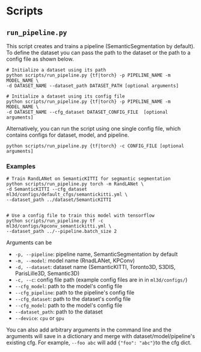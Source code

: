 # Scripts

## `run_pipeline.py`

This script creates and trains a pipeline (SemanticSegmentation by default).
To define the dataset you can pass the path to the dataset or the path to a
config file as shown below.
```shell
# Initialize a dataset using its path
python scripts/run_pipeline.py {tf|torch} -p PIPELINE_NAME -m MODEL_NAME \
-d DATASET_NAME --dataset_path DATASET_PATH [optional arguments]

# Initialize a dataset using its config file
python scripts/run_pipeline.py {tf|torch} -p PIPELINE_NAME -m MODEL_NAME \
-d DATASET_NAME --cfg_dataset DATASET_CONFIG_FILE  [optional arguments]
```

Alternatively, you can run the script using one single config file, which 
contains configs for dataset, model, and pipeline.
```shell
python scripts/run_pipeline.py {tf|torch} -c CONFIG_FILE [optional arguments]
```

### Examples
```shell
# Train RandLANet on SemanticKITTI for segmantic segmentation 
python scripts/run_pipeline.py torch -m RandLANet \
-d SemanticKITTI --cfg_dataset ml3d/configs/default_cfgs/semantickitti.yml \
--dataset_path ../dataset/SemanticKITTI 


# Use a config file to train this model with tensorflow
python scripts/run_pipeline.py tf -c ml3d/configs/kpconv_semantickitti.yml \
--dataset_path ../--pipeline.batch_size 2
```
Arguments can be
- `-p, --pipeline`: pipeline name, SemanticSegmentation by default
- `-m, --model`: model name (RnadLANet, KPConv)
- `-d, --dataset`: dataset name (SemanticKITTI, Toronto3D, S3DIS, ParisLille3D, Semantic3D)
- `-c, --c`: config file path (example config files are in in `ml3d/configs/`)
- `--cfg_model`: path to the model's config file
- `--cfg_pipeline`: path to the pipeline's config file
- `--cfg_dataset`: path to the dataset's config file
- `--cfg_model`: path to the model's config file
- `--dataset_path`: path to the dataset
- `--device`: `cpu` or `gpu`

You can also add arbitrary arguments in the command line and the arguments will
save in a dictionary and merge with dataset/model/pipeline's existing cfg.
For example, `--foo abc` will add `{"foo": "abc"}`to the cfg dict.

